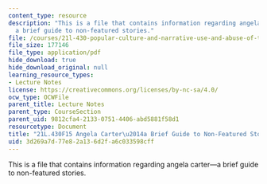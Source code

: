 ```yaml
---
content_type: resource
description: "This is a file that contains information regarding angela carter\u2014\
  a brief guide to non-featured stories."
file: /courses/21l-430-popular-culture-and-narrative-use-and-abuse-of-the-fairy-tale-fall-2015/3d269a7d77e82a136d2fa6c033598cff_MIT21L_430F15_AngelaCarter.pdf
file_size: 177146
file_type: application/pdf
hide_download: true
hide_download_original: null
learning_resource_types:
- Lecture Notes
license: https://creativecommons.org/licenses/by-nc-sa/4.0/
ocw_type: OCWFile
parent_title: Lecture Notes
parent_type: CourseSection
parent_uid: 9812cfa4-2133-0751-4406-abd5881f58d1
resourcetype: Document
title: "21L.430F15 Angela Carter\u2014a Brief Guide to Non-Featured Stories"
uid: 3d269a7d-77e8-2a13-6d2f-a6c033598cff
---
```

This is a file that contains information regarding angela carter—a brief guide to non-featured stories.